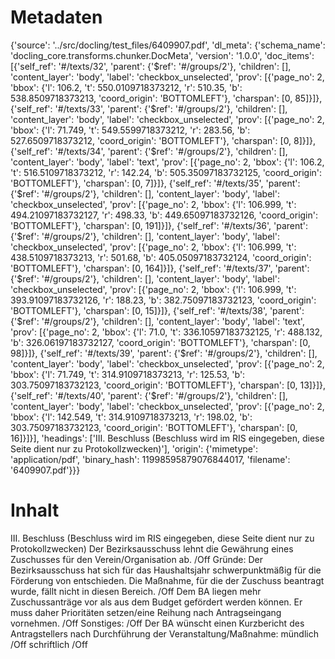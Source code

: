 # Metadaten
{'source': '../src/docling/test_files/6409907.pdf', 'dl_meta': {'schema_name': 'docling_core.transforms.chunker.DocMeta', 'version': '1.0.0', 'doc_items': [{'self_ref': '#/texts/32', 'parent': {'$ref': '#/groups/2'}, 'children': [], 'content_layer': 'body', 'label': 'checkbox_unselected', 'prov': [{'page_no': 2, 'bbox': {'l': 106.2, 't': 550.0109718373212, 'r': 510.35, 'b': 538.8509718373213, 'coord_origin': 'BOTTOMLEFT'}, 'charspan': [0, 85]}]}, {'self_ref': '#/texts/33', 'parent': {'$ref': '#/groups/2'}, 'children': [], 'content_layer': 'body', 'label': 'checkbox_unselected', 'prov': [{'page_no': 2, 'bbox': {'l': 71.749, 't': 549.5599718373212, 'r': 283.56, 'b': 527.6509718373212, 'coord_origin': 'BOTTOMLEFT'}, 'charspan': [0, 8]}]}, {'self_ref': '#/texts/34', 'parent': {'$ref': '#/groups/2'}, 'children': [], 'content_layer': 'body', 'label': 'text', 'prov': [{'page_no': 2, 'bbox': {'l': 106.2, 't': 516.5109718373212, 'r': 142.24, 'b': 505.35097183732125, 'coord_origin': 'BOTTOMLEFT'}, 'charspan': [0, 7]}]}, {'self_ref': '#/texts/35', 'parent': {'$ref': '#/groups/2'}, 'children': [], 'content_layer': 'body', 'label': 'checkbox_unselected', 'prov': [{'page_no': 2, 'bbox': {'l': 106.999, 't': 494.21097183732127, 'r': 498.33, 'b': 449.65097183732126, 'coord_origin': 'BOTTOMLEFT'}, 'charspan': [0, 191]}]}, {'self_ref': '#/texts/36', 'parent': {'$ref': '#/groups/2'}, 'children': [], 'content_layer': 'body', 'label': 'checkbox_unselected', 'prov': [{'page_no': 2, 'bbox': {'l': 106.999, 't': 438.5109718373213, 'r': 501.68, 'b': 405.05097183732124, 'coord_origin': 'BOTTOMLEFT'}, 'charspan': [0, 164]}]}, {'self_ref': '#/texts/37', 'parent': {'$ref': '#/groups/2'}, 'children': [], 'content_layer': 'body', 'label': 'checkbox_unselected', 'prov': [{'page_no': 2, 'bbox': {'l': 106.999, 't': 393.91097183732126, 'r': 188.23, 'b': 382.75097183732123, 'coord_origin': 'BOTTOMLEFT'}, 'charspan': [0, 15]}]}, {'self_ref': '#/texts/38', 'parent': {'$ref': '#/groups/2'}, 'children': [], 'content_layer': 'body', 'label': 'text', 'prov': [{'page_no': 2, 'bbox': {'l': 71.0, 't': 336.10597183732125, 'r': 488.132, 'b': 326.06197183732127, 'coord_origin': 'BOTTOMLEFT'}, 'charspan': [0, 98]}]}, {'self_ref': '#/texts/39', 'parent': {'$ref': '#/groups/2'}, 'children': [], 'content_layer': 'body', 'label': 'checkbox_unselected', 'prov': [{'page_no': 2, 'bbox': {'l': 71.749, 't': 314.9109718373213, 'r': 125.53, 'b': 303.75097183732123, 'coord_origin': 'BOTTOMLEFT'}, 'charspan': [0, 13]}]}, {'self_ref': '#/texts/40', 'parent': {'$ref': '#/groups/2'}, 'children': [], 'content_layer': 'body', 'label': 'checkbox_unselected', 'prov': [{'page_no': 2, 'bbox': {'l': 142.549, 't': 314.9109718373213, 'r': 198.02, 'b': 303.75097183732123, 'coord_origin': 'BOTTOMLEFT'}, 'charspan': [0, 16]}]}], 'headings': ['III. Beschluss (Beschluss wird im RIS eingegeben, diese Seite dient nur zu Protokollzwecken)'], 'origin': {'mimetype': 'application/pdf', 'binary_hash': 11998595879076844017, 'filename': '6409907.pdf'}}}

# Inhalt
III. Beschluss (Beschluss wird im RIS eingegeben, diese Seite dient nur zu Protokollzwecken)
Der Bezirksausschuss lehnt die Gewährung eines Zuschusses für den Verein/Organisation
ab. /Off
Gründe:
Der Bezirksausschuss hat sich für das Haushaltsjahr schwerpunktmäßig für die Förderung von entschieden. Die Maßnahme, für die der Zuschuss beantragt wurde, fällt nicht in diesen Bereich. /Off
Dem BA liegen mehr Zuschussanträge vor als aus dem Budget gefördert werden können. Er muss daher Prioritäten setzen/eine Reihung nach Antragseingang vornehmen. /Off
Sonstiges: /Off
Der BA wünscht einen Kurzbericht des Antragstellers nach Durchführung der  Veranstaltung/Maßnahme:
mündlich /Off
schriftlich /Off